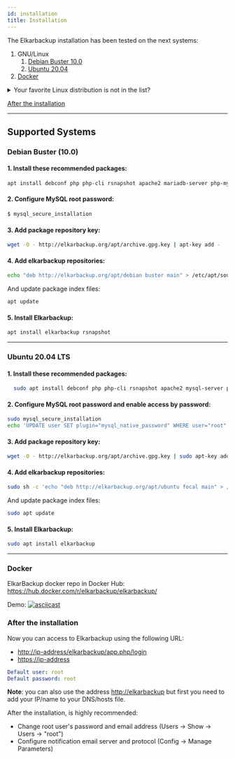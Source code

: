 ```yaml
---
id: installation
title: Installation
---
```


The Elkarbackup installation has been tested on the next systems:

  1. GNU/Linux
     1. [Debian Buster 10.0](#debian-buster-100)
     2. [Ubuntu 20.04](#ubuntu-2004-lts)
  2. [Docker](#docker)

  <details>
  <summary>Your favorite Linux distribution is not in the list?</summary>

  > You can check the previous [1.3 version](https://github.com/elkarbackup/elkarbackup-docs/installation-1.3.md)
  > Or you can [open an issue](https://github.com/elkarbackup/elkarbackup/issues)
  > requesting it!

  </details>

  [After the installation](/get-started.html)

  ***
  
  ## Supported Systems

  ### Debian Buster (10.0)

  #### 1. Install these recommended packages:

  ```sh
  apt install debconf php php-cli rsnapshot apache2 mariadb-server php-mysql acl bzip2 php-xml libapache2-mod-php libssh2-1 mariadb-client gpg
  ```
  #### 2. Configure MySQL root password:

  ```sh
  $ mysql_secure_installation
  ```

  #### 3. Add package repository key:

  ```sh
  wget -O - http://elkarbackup.org/apt/archive.gpg.key | apt-key add -
  ```

  #### 4. Add elkarbackup repositories:

  ```sh
  echo "deb http://elkarbackup.org/apt/debian buster main" > /etc/apt/sources.list.d/elkarbackup.list
  ```
  And update package index files:
      
  ```sh
  apt update
  ```

  #### 5. Install Elkarbackup:

  ```sh
  apt install elkarbackup rsnapshot
  ```

  ***


 
  
  ### Ubuntu 20.04 LTS
  
  #### 1. Install these recommended packages:

  ```sh
    sudo apt install debconf php php-cli rsnapshot apache2 mysql-server php-mysql acl bzip2 php-xml libapache2-mod-php libssh2-1 gpg
  ```
  #### 2. Configure MySQL root password and enable access by password:

  ```sh
  sudo mysql_secure_installation
  echo 'UPDATE user SET plugin="mysql_native_password" WHERE user="root";' | sudo mysql -u root mysql
  ```

  #### 3. Add package repository key:

  ```sh
  wget -O - http://elkarbackup.org/apt/archive.gpg.key | sudo apt-key add -
  ```

  #### 4. Add elkarbackup repositories:

  ```sh
  sudo sh -c 'echo "deb http://elkarbackup.org/apt/ubuntu focal main" > /etc/apt/sources.list.d/elkarbackup.list'

  ```
  And update package index files:
      
  ```sh
  sudo apt update
  ```

  #### 5. Install Elkarbackup:

  ```sh
  sudo apt install elkarbackup
  ```

  ***

  ### Docker

  ElkarBackup docker repo in Docker Hub: https://hub.docker.com/r/elkarbackup/elkarbackup/
  
  Demo: [![asciicast](https://asciinema.org/a/CRZZ2NITZJueRU36oGDInxHrN.png)](https://asciinema.org/a/CRZZ2NITZJueRU36oGDInxHrN)

  ### After the installation

  Now you can access to Elkarbackup using the following URL:
  - [http://ip-address/elkarbackup/app.php/login](http://ip-address/elkarbackup/app.php/login)
  - [https://ip-address](https://ip-address/e)

  ```yaml
  Default user: root
  Default password: root
  ```

  **Note**: you can also use the address [http://elkarbackup](http://elkarbackup) but first you need to add your IP/name to your DNS/hosts file.

  After the installation, is highly recommended:
  * Change root user's password and email address (Users -> Show -> Users -> "root")
  * Configure notification email server and protocol (Config -> Manage Parameters)
